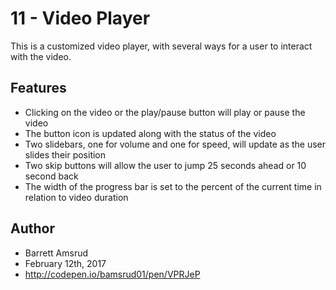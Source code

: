 # 11 - Video Player

This is a customized video player, with several ways for a user to interact with the video.

## Features

- Clicking on the video or the play/pause button will play or pause the video
- The button icon is updated along with the status of the video
- Two slidebars, one for volume and one for speed, will update as the user slides their position
- Two skip buttons will allow the user to jump 25 seconds ahead or 10 second back
- The width of the progress bar is set to the percent of the current time in relation to video duration

## Author

- Barrett Amsrud
- February 12th, 2017
- http://codepen.io/bamsrud01/pen/VPRJeP
